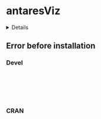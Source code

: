 # antaresViz

<details>

* Version: 
* GitHub: https://github.com/ropensci/geojsonio
* Source code: NA
* Number of recursive dependencies: 0

</details>

## Error before installation

### Devel

```






```
### CRAN

```






```
